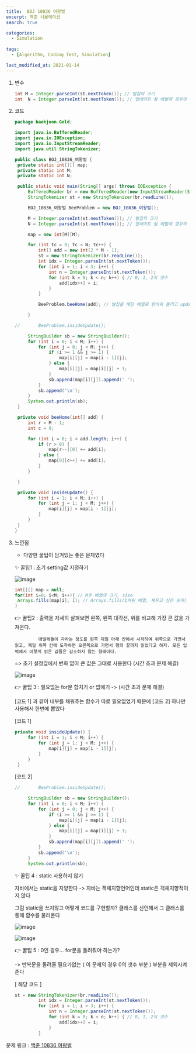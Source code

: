 ```yaml
---
title:  BOJ 10836 여왕벌
excerpt: 백준 시뮬레이션
search: true

categories:
  - Simulation
  
tags: 
  - [Algorithm, Coding Test, Simulation]

last_modified_at: 2021-01-14
---
```



1. 변수

   ```java
   int M = Integer.parseInt(st.nextToken()); // 벌집의 크기
   int	N = Integer.parseInt(st.nextToken()); // 업데이트 될 애벌레 경우의 수
   ```

   

2. 코드

   ```java
   package baekjoon.Gold;
   
   import java.io.BufferedReader;
   import java.io.IOException;
   import java.io.InputStreamReader;
   import java.util.StringTokenizer;
   
   public class BOJ_10836_여왕벌 {
   	private static int[][] map;
   	private static int M;
   	private static int N;
   
   	public static void main(String[] args) throws IOException {
   		BufferedReader br = new BufferedReader(new InputStreamReader(System.in));
   		StringTokenizer st = new StringTokenizer(br.readLine());
   
   		BOJ_10836_여왕벌 BeeProblem = new BOJ_10836_여왕벌();
   
   		M = Integer.parseInt(st.nextToken()); // 벌집의 크기
   		N = Integer.parseInt(st.nextToken()); // 업데이트 될 애벌레 경우의 수
   
   		map = new int[M][M];
   
   		for (int tc = 0; tc < N; tc++) {
   			int[] add = new int[2 * M - 1];
   			st = new StringTokenizer(br.readLine());
   			int idx = Integer.parseInt(st.nextToken());
   			for (int i = 1; i < 3; i++) {
   				int n = Integer.parseInt(st.nextToken());
   				for (int k = 0; k < n; k++) { // 0, 1, 2의 갯수
   					add[idx++] = i;
   				}
   			}
   
   			BeeProblem.beeHome(add); // 벌집을 해당 배열로 한바퀴 돌리고 update
   
   		}
   
   //		BeeProblem.insideUpdate();
   
   		StringBuilder sb = new StringBuilder();
   		for (int i = 0; i < M; i++) {
   			for (int j = 0; j < M; j++) {
   				if (i >= 1 && j >= 1) {
   					map[i][j] = map[i - 1][j];
   				} else {
   					map[i][j] = map[i][j] + 1;
   				}
   				sb.append(map[i][j]).append(' ');
   			}
   			sb.append('\n');
   		}
   		System.out.println(sb);
   	}
   
   	private void beeHome(int[] add) {
   		int r = M - 1;
   		int c = 0;
   
   		for (int i = 0; i < add.length; i++) {
   			if (r > 0) {
   				map[r--][0] += add[i];
   			} else {
   				map[0][c++] += add[i];
   			}
   		}
   
   	}
   
   	private void insideUpdate() {
   		for (int i = 1; i < M; i++) {
   			for (int j = 1; j < M; j++) {
   				map[i][j] = map[i - 1][j];
   			}
   		}
   	}
   }
   
   ```

   

3. 느낀점

   - 다양한 꿀팁이 담겨있는 좋은 문제였다

   &#10024; 꿀팁1 :  초기 setting값 지정하기

   ![image](https://user-images.githubusercontent.com/47768081/104488793-35fb6500-5612-11eb-8f77-b12f412b3001.png)

   

   ```java
   int[][] map = null;
   for(int i=0; i<M; i++){ // M은 배열의 크기, size
   	Arrays.fills(map[i], 1); // Arrays.fills(1차원 배열, 채우고 싶은 숫자)	
   }
   ```

   

   &#128073; 꿀팁2 : 출력을 자세히 살펴보면 왼쪽, 왼쪽 대각선, 위를 비교해 가장 큰 값을 가져온다.

    			애벌레들이 자라는 정도를 왼쪽 제일 아래 칸에서 시작하여 위쪽으로 가면서 읽고, 제일 위쪽 칸에 도착하면 오른쪽으로 가면서 행의 끝까지 읽었다고 하자. 모든 입력에서 이렇게 읽은 값들은 감소하지 않는 형태이다.

   => 초기 설정값에서 변화 없이 큰 값은 그대로 사용한다 (시간 초과 문제 해결)

   ![image](https://user-images.githubusercontent.com/47768081/104489475-07ca5500-5613-11eb-940c-d10aaad5fab9.png)

   

   &#128073; 꿀팁 3 : 필요없는 for문 합치기 or 없애기 -> (시간 초과 문제 해결)

   [코드 1] 과 같이 내부를 채워주는 함수가 따로 필요없었기 때문에 [코드 2] 하나만 사용해서 한번에 뽑았다

   [코드 1]

   ```java
   private void insideUpdate() {
   		for (int i = 1; i < M; i++) {
   			for (int j = 1; j < M; j++) {
   				map[i][j] = map[i - 1][j];
   			}
   		}
   	}
   ```

   [코드 2]

   ```java
   //		BeeProblem.insideUpdate();
   
   		StringBuilder sb = new StringBuilder();
   		for (int i = 0; i < M; i++) {
   			for (int j = 0; j < M; j++) {
   				if (i >= 1 && j >= 1) {
   					map[i][j] = map[i - 1][j];
   				} else {
   					map[i][j] = map[i][j] + 1;
   				}
   				sb.append(map[i][j]).append(' ');
   			}
   			sb.append('\n');
   		}
   		System.out.println(sb);
   ```

   

   &#10024; 꿀팁 4 : static 사용하지 않기

   자바에서는 static을 지양한다 -> 자바는 객체지향언어인데 static은 객체지향적이지 않다

   그럼 static을 쓰지않고 어떻게 코드를 구현할까? 클래스를 선언해서 그 클래스를 통해 함수를 불러온다

   ![image](https://user-images.githubusercontent.com/47768081/104491343-73152680-5615-11eb-9ac2-9a9c11d7eb74.png)

   ![image](https://user-images.githubusercontent.com/47768081/104491427-9049f500-5615-11eb-9089-42112630860f.png)

   

   &#128073; 꿀팁 5 : 0인 경우... for문을 돌려줘야 하는가?

   -> 반복문을 돌려줄 필요가없는 ( 이 문제의 경우 0의 갯수 부분 ) 부분을 제외시켜 준다

   [ 해당 코드 ]

   ```java
   st = new StringTokenizer(br.readLine());
   			int idx = Integer.parseInt(st.nextToken());
   			for (int i = 1; i < 3; i++) {
   				int n = Integer.parseInt(st.nextToken());
   				for (int k = 0; k < n; k++) { // 0, 1, 2의 갯수
   					add[idx++] = i;
   				}
   			}
   ```

   

   






문제 링크 : [백준 10836 여왕벌](https://www.acmicpc.net/problem/10836)


